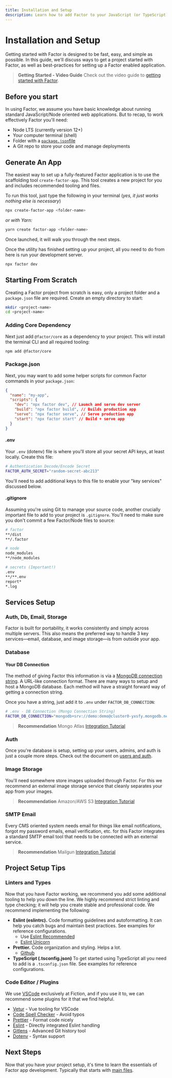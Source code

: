```yaml
---
title: Installation and Setup
description: Learn how to add Factor to your JavaScript (or TypeScript) project or scaffold a new project from scratch.
---
```


# Installation and Setup

Getting started with Factor is designed to be fast, easy, and simple as possible. In this guide, we'll discuss ways to get a project started with Factor, as well as best-practices for setting up a Factor enabled application.

> **Getting Started - Video Guide**
> Check out the video guide to [getting started with Factor](../install).

## Before you start

In using Factor, we assume you have basic knowledge about running standard JavaScript/Node oriented web applications. But to recap, to work effectively Factor you'll need:

- Node LTS (currently version 12+)
- Your computer terminal (shell)
- Folder with a [`package.json`file](https://docs.npmjs.com/files/package.json)
- A Git repo to store your code and manage deployments

## Generate An App

The easiest way to set up a fully-featured Factor application is to use the scaffolding tool `create-factor-app`. This tool creates a new project for you and includes recommended tooling and files.

To run this tool, just type the following in your terminal (_yes, it just works nothing else is necessary_)

```bash
npx create-factor-app <folder-name>
```

_or with Yarn:_

```bash
yarn create factor-app <folder-name>
```

Once launched, it will walk you through the next steps.

Once the utility has finished setting up your project, all you need to do from here is run your development server.

```bash
npx factor dev
```

## Starting From Scratch

Creating a Factor project from scratch is easy, only a project folder and a `package.json` file are required. Create an empty directory to start:

```bash
mkdir <project-name>
cd <project-name>
```

### Adding Core Dependency

Next just add `@factor/core` as a dependency to your project. This will install the terminal CLI and all required tooling:

```bash
npm add @factor/core
```

### Package.json

Next, you may want to add some helper scripts for common Factor commands in your `package.json`:

```json
{
  "name": "my-app",
  "scripts": {
    "dev": "npx factor dev", // Launch and serve dev server
    "build": "npx factor build", // Builds production app
    "serve": "npx factor serve", // Serve production app
    "start": "npx factor start" // Build + serve app
  }
}
```

#### .env

Your `.env` (dotenv) file is where you'll store all your secret API keys, at least locally. Create this file:

```bash
# Authentication Decode/Encode Secret
FACTOR_AUTH_SECRET="random-secret-abc213"
```

You'll need to add additional keys to this file to enable your "key services" discussed below.

#### .gitignore

Assuming you're using Git to manage your source code, another crucially important file to add to your project is `.gitignore`. You'll need to make sure you don't commit a few Factor/Node files to source:

```bash
# factor
**/dist
**/.factor

# node
node_modules
**/node_modules

# secrets (Important!)
.env
**/**.env
report*
*.log
```

## Services Setup

### Auth, Db, Email, Storage

Factor is built for portability, it works consistently and simply across multiple servers. This also means the preferred way to handle 3 key services&mdash;email, database, and image storage&mdash;is from outside your app.

### Database

#### Your DB Connection

The method of giving Factor this information is via a [MongoDB connection string](https://docs.mongodb.com/manual/reference/connection-string/). A URL-like connection format. There are many ways to setup and host a MongoDB database. Each method will have a straight forward way of getting a connection string.

Once you have a string, just add it to `.env` under `FACTOR_DB_CONNECTION`:

```bash
# .env - DB Connection (Mongo Connection String)
FACTOR_DB_CONNECTION="mongodb+srv://demo:demo@cluster0-yxsfy.mongodb.net/demo?retryWrites=true&w=majority"
```

> **Recommendation**
> Mongo Atlas [Integration Tutorial](./mongo-atlas)

### Auth

Once you're database is setup, setting up your users, admins, and auth is just a couple more steps. Check out the document on [users and auth](./users-and-roles).

### Image Storage

You'll need somewhere store images uploaded through Factor. For this we recommend an external image storage service that cleanly separates your app from your images.

> **Recommendation**
> Amazon/AWS S3 [Integration Tutorial](./amazon-s3)

### SMTP Email

Every CMS oriented system needs email for things like email notifications, forgot my password emails, email verification, etc. for this Factor integrates a standard SMTP email tool that needs to be connected with an external service.

> **Recommendation**
> Mailgun [Integration Tutorial](./mailgun)

## Project Setup Tips

### Linters and Types

Now that you have Factor working, we recommend you add some additional tooling to help you down the line. We highly recommend strict linting and type checking; it will help you create stable and professional code. We recommend implementing the following:

- **Eslint (eslintrc).** Code formatting guidelines and autoformatting. It can help you catch bugs and maintain best practices. See examples for reference configurations.
  - Use [Eslint Recommended](https://eslint.org/docs/rules/)
  - [Eslint Unicorn](https://github.com/sindresorhus/eslint-plugin-unicorn)
- **Prettier.** Code organization and styling. Helps a lot.
  - [Github](https://github.com/prettier/prettier)
- **TypeScript (.tsconfig.json)** To get started using TypeScript all you need to add is a `.tsconfig.json` file. See examples for reference configurations.

### Code Editor / Plugins

We use [VSCode](https://code.visualstudio.com/) exclusively at Fiction, and if you use it to, we can recommend some plugins for it that we find helpful.

- [Vetur](https://github.com/vuejs/vetur) - Vue tooling for VSCode
- [Code Spell Checker](https://marketplace.visualstudio.com/items?itemName=streetsidesoftware.code-spell-checker) - Avoid typos
- [Prettier](https://github.com/prettier/prettier-vscode) - Format code nicely
- [Eslint](https://marketplace.visualstudio.com/items?itemName=dbaeumer.vscode-eslint) - Directly integrated Eslint handling
- [Gitlens](https://marketplace.visualstudio.com/items?itemName=eamodio.gitlens) - Advanced Git history tool
- [Dotenv](https://marketplace.visualstudio.com/items?itemName=mikestead.dotenv) - Syntax support

## Next Steps

Now that you have your project setup, it's time to learn the essentials of Factor app development. Typically that starts with [main files](./main-files).
